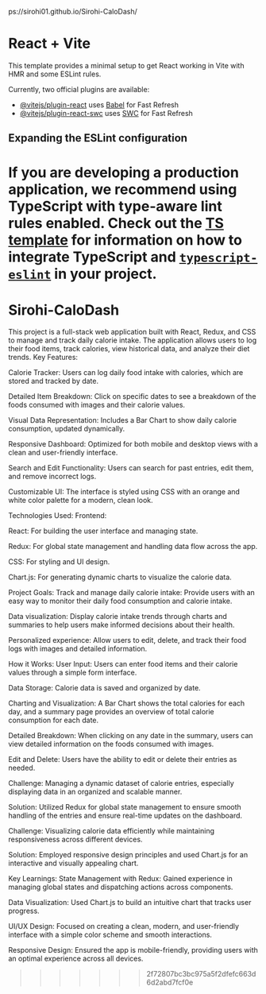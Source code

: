 ps://sirohi01.github.io/Sirohi-CaloDash/
# React + Vite

This template provides a minimal setup to get React working in Vite with HMR and some ESLint rules.

Currently, two official plugins are available:

- [@vitejs/plugin-react](https://github.com/vitejs/vite-plugin-react/blob/main/packages/plugin-react) uses [Babel](https://babeljs.io/) for Fast Refresh
- [@vitejs/plugin-react-swc](https://github.com/vitejs/vite-plugin-react/blob/main/packages/plugin-react-swc) uses [SWC](https://swc.rs/) for Fast Refresh

## Expanding the ESLint configuration

If you are developing a production application, we recommend using TypeScript with type-aware lint rules enabled. Check out the [TS template](https://github.com/vitejs/vite/tree/main/packages/create-vite/template-react-ts) for information on how to integrate TypeScript and [`typescript-eslint`](https://typescript-eslint.io) in your project.
=======
# Sirohi-CaloDash
This project is a full-stack web application built with React, Redux, and CSS to manage and track daily calorie intake. The application allows users to log their food items, track calories, view historical data, and analyze their diet trends.
Key Features:

Calorie Tracker: Users can log daily food intake with calories, which are stored and tracked by date.

Detailed Item Breakdown: Click on specific dates to see a breakdown of the foods consumed with images and their calorie values.

Visual Data Representation: Includes a Bar Chart to show daily calorie consumption, updated dynamically.

Responsive Dashboard: Optimized for both mobile and desktop views with a clean and user-friendly interface.

Search and Edit Functionality: Users can search for past entries, edit them, and remove incorrect logs.

Customizable UI: The interface is styled using CSS with an orange and white color palette for a modern, clean look.

Technologies Used:
Frontend:

React: For building the user interface and managing state.

Redux: For global state management and handling data flow across the app.

CSS: For styling and UI design.

Chart.js: For generating dynamic charts to visualize the calorie data.

Project Goals:
Track and manage daily calorie intake: Provide users with an easy way to monitor their daily food consumption and calorie intake.

Data visualization: Display calorie intake trends through charts and summaries to help users make informed decisions about their health.

Personalized experience: Allow users to edit, delete, and track their food logs with images and detailed information.

How it Works:
User Input: Users can enter food items and their calorie values through a simple form interface.

Data Storage: Calorie data is saved and organized by date.

Charting and Visualization: A Bar Chart shows the total calories for each day, and a summary page provides an overview of total calorie consumption for each date.

Detailed Breakdown: When clicking on any date in the summary, users can view detailed information on the foods consumed with images.

Edit and Delete: Users have the ability to edit or delete their entries as needed.

Challenge: Managing a dynamic dataset of calorie entries, especially displaying data in an organized and scalable manner.

Solution: Utilized Redux for global state management to ensure smooth handling of the entries and ensure real-time updates on the dashboard.

Challenge: Visualizing calorie data efficiently while maintaining responsiveness across different devices.

Solution: Employed responsive design principles and used Chart.js for an interactive and visually appealing chart.

Key Learnings:
State Management with Redux: Gained experience in managing global states and dispatching actions across components.

Data Visualization: Used Chart.js to build an intuitive chart that tracks user progress.

UI/UX Design: Focused on creating a clean, modern, and user-friendly interface with a simple color scheme and smooth interactions.

Responsive Design: Ensured the app is mobile-friendly, providing users with an optimal experience across all devices.
>>>>>>> 2f72807bc3bc975a5f2dfefc663d6d2abd7fcf0e
